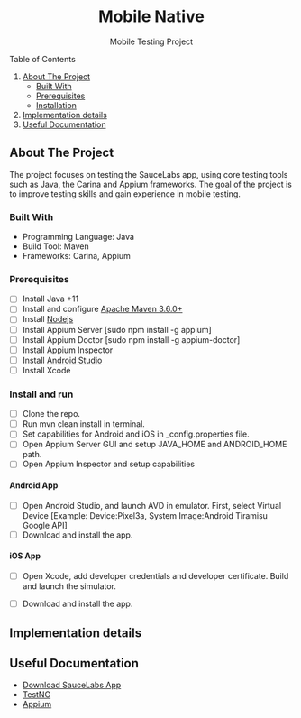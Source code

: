 <!-- PROJECT LOGO -->
<div align="center">
  <h1 align="center">Mobile Native</h1>
  <p align="center">Mobile Testing Project</p>
</div>

<!-- TABLE OF CONTENTS -->
  <summary>Table of Contents</summary>
  <ol>
    <li>
      <a href="#about-the-project">About The Project</a>
      <ul>
        <li><a href="#built-with">Built With</a></li>
        <li><a href="#prerequisites">Prerequisites</a></li>
        <li><a href="#installation">Installation</a></li>
      </ul>
    </li>
   <li><a href="#implementation-details">Implementation details</a></li>
   <li><a href="#useful-documentation">Useful Documentation</a></li>
  </ol>

<!-- ABOUT THE PROJECT -->
## About The Project

The project focuses on testing the SauceLabs app, using core testing tools such as Java, the Carina and Appium frameworks. The goal of the project is to improve testing skills and gain experience in mobile testing.

### Built With

* Programming Language: Java
* Build Tool: Maven
* Frameworks: Carina, Appium

### Prerequisites

- [ ] Install Java +11
- [ ] Install and configure [Apache Maven 3.6.0+](http://maven.apache.org/)
- [ ] Install [Nodejs](https://nodejs.org/en/download/)
- [ ] Install Appium Server [sudo npm install -g appium]
- [ ] Install Appium Doctor [sudo npm install -g appium-doctor]
- [ ] Install Appium Inspector
- [ ] Install [Android Studio](https://developer.android.com/studio)
- [ ] Install Xcode

### Install and run

- [ ] Clone the repo.
- [ ] Run mvn clean install in terminal.
- [ ] Set capabilities for Android and iOS in _config.properties file.
- [ ] Open Appium Server GUI and setup JAVA_HOME and ANDROID_HOME path.
- [ ] Open Appium Inspector and setup capabilities
 #### Android App
- [ ] Open Android Studio, and launch AVD in emulator. First, select Virtual Device [Example: Device:Pixel3a, System Image:Android Tiramisu Google API]
- [ ] Download and install the app.
 #### iOS App
- [ ]  Open Xcode, add developer credentials and developer certificate. Build and launch the simulator.
- [ ] Download and install the app.


<!-- IMPLEMENTATION DETAILS -->
## Implementation details

[//]: # (### )

[//]: # ()
[//]: # (-)

[//]: # ()
[//]: # (```)

[//]: # ()
[//]: # (```)

<!-- USEFUL DOCUMENTATION -->
## Useful Documentation

* [Download SauceLabs App](https://github.com/saucelabs/sample-app-mobile/releases/tag/2.7.1)
* [TestNG](https://testng.org/doc/documentation-main.html)
* [Appium](https://appium.io/docs/en/latest/)

